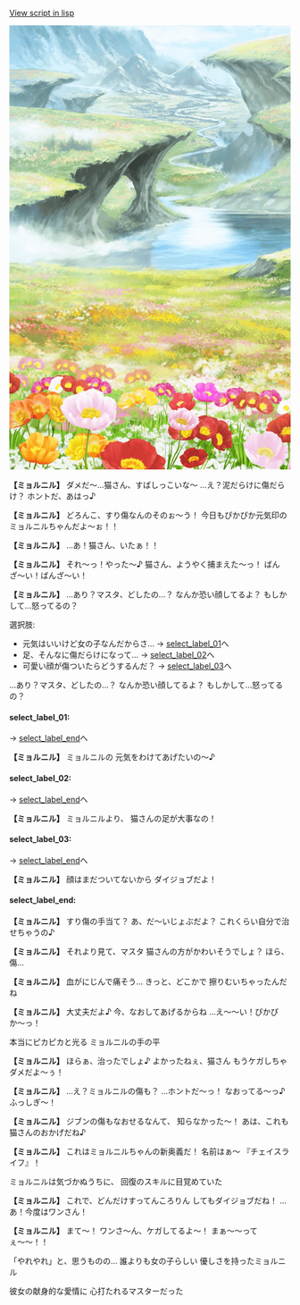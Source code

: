 [View script in lisp](../scripts/20011203.txt)

![flower_garden.png](../images/backgrounds/flower_garden.png)

**【ミョルニル】**
ダメだ〜…猫さん、すばしっこいな〜
…え？泥だらけに傷だらけ？
ホントだ、あはっ♪

**【ミョルニル】**
どろんこ、すり傷なんのそのぉ〜う！
今日もぴかぴか元気印の
ミョルニルちゃんだよ〜ぉ！！

**【ミョルニル】**
…あ！猫さん、いたぁ！！

**【ミョルニル】**
それ〜っ！やった〜♪
猫さん、ようやく捕まえた〜っ！
ばんざ〜い！ばんざ〜い！

**【ミョルニル】**
…あり？マスタ、どしたの…？
なんか恐い顔してるよ？
もしかして…怒ってるの？

選択肢:
- 元気はいいけど女の子なんだからさ… → [select_label_01](#select_label_01)へ
- 足、そんなに傷だらけになって… → [select_label_02](#select_label_02)へ
- 可愛い顔が傷ついたらどうするんだ？ → [select_label_03](#select_label_03)へ

…あり？マスタ、どしたの…？
なんか恐い顔してるよ？
もしかして…怒ってるの？

#### select_label_01:
 → [select_label_end](#select_label_end)へ

**【ミョルニル】**
ミョルニルの
元気をわけてあげたいの〜♪

#### select_label_02:
 → [select_label_end](#select_label_end)へ

**【ミョルニル】**
ミョルニルより、
猫さんの足が大事なの！

#### select_label_03:
 → [select_label_end](#select_label_end)へ

**【ミョルニル】**
顔はまだついてないから
ダイジョブだよ！

#### select_label_end:

**【ミョルニル】**
すり傷の手当て？
あ、だ〜いじょぶだよ？
これくらい自分で治せちゃうの♪

**【ミョルニル】**
それより見て、マスタ
猫さんの方がかわいそうでしょ？
ほら、傷…

**【ミョルニル】**
血がにじんで痛そう…
きっと、どこかで
擦りむいちゃったんだね

**【ミョルニル】**
大丈夫だよ♪
今、なおしてあげるからね
…え〜〜い！ぴかぴか〜っ！

本当にピカピカと光る
ミョルニルの手の平

**【ミョルニル】**
ほらぁ、治ったでしょ♪
よかったねぇ、猫さん
もうケガしちゃダメだよ〜ぅ！

**【ミョルニル】**
…え？ミョルニルの傷も？
…ホントだ〜っ！
なおってる〜っ♪ふっしぎ〜！

**【ミョルニル】**
ジブンの傷もなおせるなんて、
知らなかった〜！
あは、これも猫さんのおかげだね♪

**【ミョルニル】**
これはミョルニルちゃんの新奥義だ！
名前はぁ〜
『チェイスライフ』！

ミョルニルは気づかぬうちに、
回復のスキルに目覚めていた

**【ミョルニル】**
これで、どんだけすってんころりん
してもダイジョブだね！
…あ！今度はワンさん！

**【ミョルニル】**
まて〜！
ワンさ〜ん、ケガしてるよ〜！
まぁ〜〜ってぇ〜〜！！

「やれやれ」と、思うものの…
誰よりも女の子らしい
優しさを持ったミョルニル

彼女の献身的な愛情に
心打たれるマスターだった
